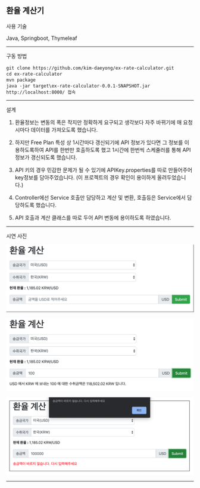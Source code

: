 환율 계산기
---

사용 기술 

Java, Springboot, Thymeleaf

---

구동 방법
~~~
git clone https://github.com/kim-daeyong/ex-rate-calculator.git
cd ex-rate-calculator
mvn package
java -jar target\ex-rate-calculator-0.0.1-SNAPSHOT.jar
http://localhost:8000/ 접속
~~~

---

설계



1. 환율정보는 변동의 폭은 작지만 정확하게 요구되고 생각보다 자주 바뀌기에 매 요청 시마다 데이터를 가져오도록 했습니다. 

2. 하지만 Free Plan 특성 상 1시간마다 갱신되기에 API 정보가 있다면 그 정보를 이용하도록하여 API를 한번만 호출하도록 했고
   1시간에 한번씩 스케쥴러를 통해 API 정보가 갱신되도록 했습니다.

3. API 키의 경우 민감한 문제가 될 수 있기에 APIKey.properties를 따로 만들어주어 key정보를 담아주었습니다.
    (이 프로젝트의 경우 확인이 용이하게 올려두었습니다.)

4. Controller에선 Service 호출만 담당하고 계산 및 변환, 호출등은 Service에서 담당하도록 했습니다.

5. API 호출과 계산 클래스를 따로 두어 API 변동에 용이하도록 하였습니다.

---

시연 사진

![a](/docs/a.png)

![b](/docs/b.png)

![c](docs/c.png)

---